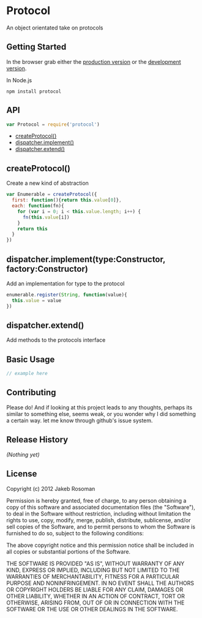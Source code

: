 # Protocol

An object orientated take on protocols

## Getting Started
In the browser grab either the [production version][min] or the [development version][max].

[min]: https://raw.github.com/jkroso/Protocol/master/dist/protocol.min.js
[max]: https://raw.github.com/jkroso/Protocol/master/dist/protocol.js

In Node.js 

`npm install protocol`

## API

```javascript
var Protocol = require('protocol')
```
  - [createProtocol()](#createprotocol)
  - [dispatcher.implement()](#dispatcherimplementtypeconstructorfactoryconstructor)
  - [dispatcher.extend()](#dispatcherextend)

## createProtocol()

  Create a new kind of abstraction
  
```js
var Enumerable = createProtocol({
  first: function(){return this.value[0]},
  each: function(fn){
    for (var i = 0; i < this.value.length; i++) {
      fn(this.value[i])
    }
    return this
  }
})
```

## dispatcher.implement(type:Constructor, factory:Constructor)

  Add an implementation for type to the protocol
  
```js
enumerable.register(String, function(value){
  this.value = value
})
```

## dispatcher.extend()

  Add methods to the protocols interface

## Basic Usage

```javascript
// example here
```

## Contributing
Please do! And if looking at this project leads to any thoughts, perhaps its similar to something else, seems weak, or you wonder why I did something a certain way. let me know through github's issue system.

## Release History
_(Nothing yet)_

## License
Copyright (c) 2012 Jakeb Rosoman

Permission is hereby granted, free of charge, to any person
obtaining a copy of this software and associated documentation
files (the "Software"), to deal in the Software without
restriction, including without limitation the rights to use,
copy, modify, merge, publish, distribute, sublicense, and/or sell
copies of the Software, and to permit persons to whom the
Software is furnished to do so, subject to the following
conditions:

The above copyright notice and this permission notice shall be
included in all copies or substantial portions of the Software.

THE SOFTWARE IS PROVIDED "AS IS", WITHOUT WARRANTY OF ANY KIND,
EXPRESS OR IMPLIED, INCLUDING BUT NOT LIMITED TO THE WARRANTIES
OF MERCHANTABILITY, FITNESS FOR A PARTICULAR PURPOSE AND
NONINFRINGEMENT. IN NO EVENT SHALL THE AUTHORS OR COPYRIGHT
HOLDERS BE LIABLE FOR ANY CLAIM, DAMAGES OR OTHER LIABILITY,
WHETHER IN AN ACTION OF CONTRACT, TORT OR OTHERWISE, ARISING
FROM, OUT OF OR IN CONNECTION WITH THE SOFTWARE OR THE USE OR
OTHER DEALINGS IN THE SOFTWARE.
